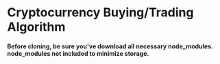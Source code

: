 # Cryptocurrency Buying/Trading Algorithm

#### Before cloning, be sure you've download all necessary node_modules. node_modules not included to minimize storage.
